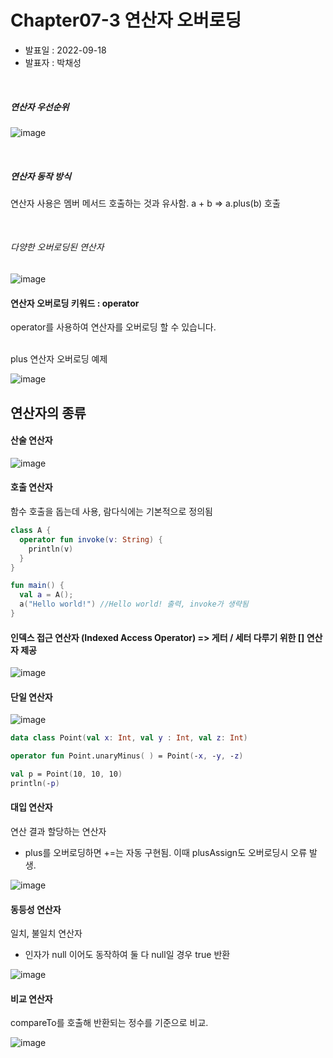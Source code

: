 # Chapter07-3 연산자 오버로딩
* 발표일 : 2022-09-18
* 발표자 : 박채성   
<br/>

##### 연산자 우선순위

![image](https://user-images.githubusercontent.com/53904156/190867909-d98131bf-43cd-4670-ac47-64a95d77b954.png)

<br>

##### 연산자 동작 방식
연산자 사용은 멤버 메서드 호출하는 것과 유사함. a + b => a.plus(b) 호출 <br>

<br>

###### 다양한 오버로딩된 연산자
![image](https://user-images.githubusercontent.com/53904156/190868005-37ac8aba-0214-44b4-bad6-c34800907231.png)

#### 연산자 오버로딩 키워드 : **operator**
operator를 사용하여 연산자를 오버로딩 할 수 있습니다.<br><br>


plus 연산자 오버로딩 예제

![image](https://user-images.githubusercontent.com/53904156/190868231-df2fc5c4-b27a-4d81-9588-ba78209f7a4b.png)


## 연산자의 종류

#### 산술 연산자
![image](https://user-images.githubusercontent.com/53904156/190868279-038bbdd4-f53c-417f-859b-3064a225cac3.png)


#### 호출 연산자
함수 호출을 돕는데 사용, 람다식에는 기본적으로 정의됨 <br>

```kotlin
class A {
  operator fun invoke(v: String) {
    println(v)
  }
}

fun main() {
  val a = A();
  a("Hello world!") //Hello world! 출력, invoke가 생략됨
}
```

#### 인덱스 접근 연산자 (Indexed Access Operator) => 게터 / 세터 다루기 위한 [] 연산자 제공 <br>

![image](https://user-images.githubusercontent.com/53904156/190868481-085040cd-b094-4d41-8fb0-2a825f5070a2.png)

#### 단일 연산자

![image](https://user-images.githubusercontent.com/53904156/190868524-3cad1092-c1bf-4be8-a9b8-0c5f53100c9e.png)


```kotlin
data class Point(val x: Int, val y : Int, val z: Int)

operator fun Point.unaryMinus( ) = Point(-x, -y, -z)

val p = Point(10, 10, 10)
println(-p)
```

#### 대입 연산자
연산 결과 할당하는 연산자 <br>
 * plus를 오버로딩하면 +=는 자동 구현됨. 이때 plusAssign도 오버로딩시 오류 발생.
 
 ![image](https://user-images.githubusercontent.com/53904156/190868678-8b0f589f-b1d7-440c-b7c0-43fd84d314fc.png)


#### 동등성 연산자
일치, 불일치 연산자 <br>
 * 인자가 null 이어도 동작하여 둘 다 null일 경우 true 반환

![image](https://user-images.githubusercontent.com/53904156/190868787-052cdae8-8c2a-451e-9cd6-3f2282948576.png)


#### 비교 연산자
compareTo를 호출해 반환되는 정수를 기준으로 비교.

![image](https://user-images.githubusercontent.com/53904156/190868857-84f7f75f-d583-45c4-ab0f-5981ba3ef142.png)
